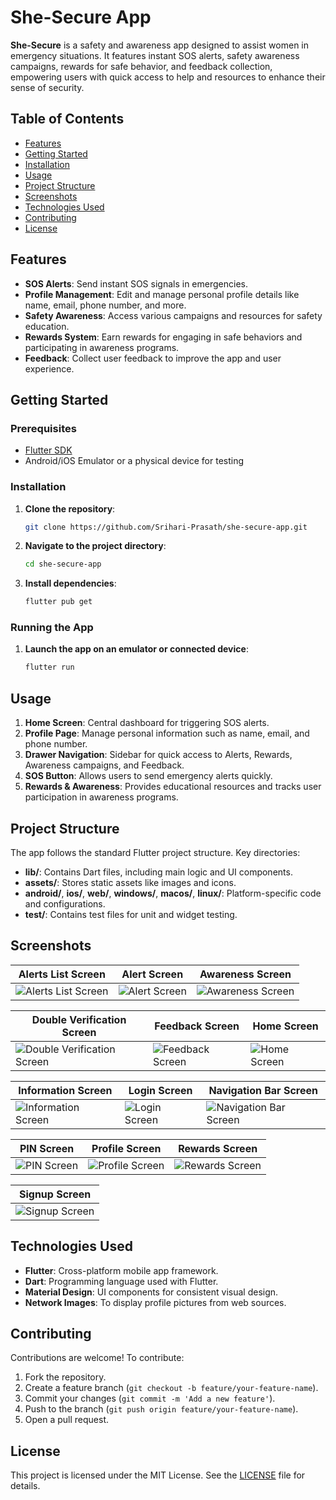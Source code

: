 
# She-Secure App

**She-Secure** is a safety and awareness app designed to assist women in emergency situations. It features instant SOS alerts, safety awareness campaigns, rewards for safe behavior, and feedback collection, empowering users with quick access to help and resources to enhance their sense of security.

## Table of Contents

- [Features](#features)
- [Getting Started](#getting-started)
- [Installation](#installation)
- [Usage](#usage)
- [Project Structure](#project-structure)
- [Screenshots](#screenshots)
- [Technologies Used](#technologies-used)
- [Contributing](#contributing)
- [License](#license)

## Features

- **SOS Alerts**: Send instant SOS signals in emergencies.
- **Profile Management**: Edit and manage personal profile details like name, email, phone number, and more.
- **Safety Awareness**: Access various campaigns and resources for safety education.
- **Rewards System**: Earn rewards for engaging in safe behaviors and participating in awareness programs.
- **Feedback**: Collect user feedback to improve the app and user experience.

## Getting Started

### Prerequisites

- [Flutter SDK](https://flutter.dev/docs/get-started/install)
- Android/iOS Emulator or a physical device for testing

### Installation

1. **Clone the repository**:
   ```bash
   git clone https://github.com/Srihari-Prasath/she-secure-app.git
   ```
2. **Navigate to the project directory**:
   ```bash
   cd she-secure-app
   ```
3. **Install dependencies**:
   ```bash
   flutter pub get
   ```

### Running the App

1. **Launch the app on an emulator or connected device**:
   ```bash
   flutter run
   ```

## Usage

1. **Home Screen**: Central dashboard for triggering SOS alerts.
2. **Profile Page**: Manage personal information such as name, email, and phone number.
3. **Drawer Navigation**: Sidebar for quick access to Alerts, Rewards, Awareness campaigns, and Feedback.
4. **SOS Button**: Allows users to send emergency alerts quickly.
5. **Rewards & Awareness**: Provides educational resources and tracks user participation in awareness programs.

## Project Structure

The app follows the standard Flutter project structure. Key directories:

- **lib/**: Contains Dart files, including main logic and UI components.
- **assets/**: Stores static assets like images and icons.
- **android/**, **ios/**, **web/**, **windows/**, **macos/**, **linux/**: Platform-specific code and configurations.
- **test/**: Contains test files for unit and widget testing.

## Screenshots

| Alerts List Screen                        | Alert Screen                             | Awareness Screen                          |
|-------------------------------------------|------------------------------------------|-------------------------------------------|
| ![Alerts List Screen](screenshots/alerts_list.png) | ![Alert Screen](screenshots/alert.png) | ![Awareness Screen](screenshots/awareness.png) |

| Double Verification Screen                | Feedback Screen                          | Home Screen                               |
|-------------------------------------------|------------------------------------------|-------------------------------------------|
| ![Double Verification Screen](screenshots/double.png) | ![Feedback Screen](screenshots/feedback.png) | ![Home Screen](screenshots/home.png) |

| Information Screen                        | Login Screen                             | Navigation Bar Screen                     |
|-------------------------------------------|------------------------------------------|-------------------------------------------|
| ![Information Screen](screenshots/info.png) | ![Login Screen](screenshots/login.png) | ![Navigation Bar Screen](screenshots/navbar.png) |

| PIN Screen                                | Profile Screen                           | Rewards Screen                            |
|-------------------------------------------|------------------------------------------|-------------------------------------------|
| ![PIN Screen](screenshots/pin.png) | ![Profile Screen](screenshots/profile.png) | ![Rewards Screen](screenshots/rewards.png) |

| Signup Screen                             |
|-------------------------------------------|
| ![Signup Screen](screenshots/signup.png)  |

## Technologies Used

- **Flutter**: Cross-platform mobile app framework.
- **Dart**: Programming language used with Flutter.
- **Material Design**: UI components for consistent visual design.
- **Network Images**: To display profile pictures from web sources.

## Contributing

Contributions are welcome! To contribute:

1. Fork the repository.
2. Create a feature branch (`git checkout -b feature/your-feature-name`).
3. Commit your changes (`git commit -m 'Add a new feature'`).
4. Push to the branch (`git push origin feature/your-feature-name`).
5. Open a pull request.

## License

This project is licensed under the MIT License. See the [LICENSE](LICENSE) file for details.


